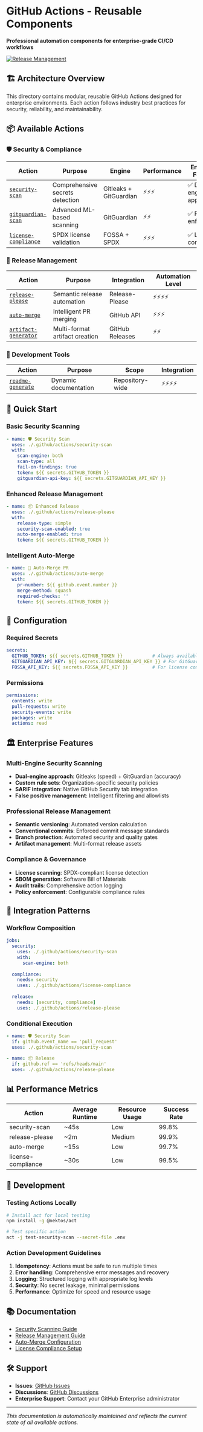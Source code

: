# GitHub Actions - Reusable Components

**Professional automation components for enterprise-grade CI/CD workflows**

[![Release Management](https://github.com/bauer-group/automation-templates/actions/workflows/automatic-release.yml/badge.svg)](https://github.com/bauer-group/automation-templates/actions/workflows/automatic-release.yml)

## 🏗️ Architecture Overview

This directory contains modular, reusable GitHub Actions designed for enterprise environments. Each action follows industry best practices for security, reliability, and maintainability.

## 📦 Available Actions

### 🛡️ Security & Compliance

| Action | Purpose | Engine | Performance | Enterprise Features |
|--------|---------|---------|-------------|-------------------|
| [`security-scan`](./security-scan/) | Comprehensive secrets detection | Gitleaks + GitGuardian | ⚡⚡⚡ | ✅ Dual-engine approach |
| [`gitguardian-scan`](./gitguardian-scan/) | Advanced ML-based scanning | GitGuardian | ⚡⚡ | ✅ Policy enforcement |
| [`license-compliance`](./license-compliance/) | SPDX license validation | FOSSA + SPDX | ⚡⚡⚡ | ✅ Legal compliance |

### 🚀 Release Management

| Action | Purpose | Integration | Automation Level |
|--------|---------|-------------|-----------------|
| [`release-please`](./release-please/) | Semantic release automation | Release-Please | ⚡⚡⚡⚡ |
| [`auto-merge`](./auto-merge/) | Intelligent PR merging | GitHub API | ⚡⚡⚡ |
| [`artifact-generator`](./artifact-generator/) | Multi-format artifact creation | GitHub Releases | ⚡⚡ |

### 🔧 Development Tools

| Action | Purpose | Scope | Integration |
|--------|---------|-------|-------------|
| [`readme-generate`](./readme-generate/) | Dynamic documentation | Repository-wide | ⚡⚡⚡⚡ |

## 🚀 Quick Start

### Basic Security Scanning
```yaml
- name: 🛡️ Security Scan
  uses: ./.github/actions/security-scan
  with:
    scan-engine: both
    scan-type: all
    fail-on-findings: true
    token: ${{ secrets.GITHUB_TOKEN }}
    gitguardian-api-key: ${{ secrets.GITGUARDIAN_API_KEY }}
```

### Enhanced Release Management
```yaml
- name: 📦 Enhanced Release
  uses: ./.github/actions/release-please
  with:
    release-type: simple
    security-scan-enabled: true
    auto-merge-enabled: true
    token: ${{ secrets.GITHUB_TOKEN }}
```

### Intelligent Auto-Merge
```yaml
- name: 🔄 Auto-Merge PR
  uses: ./.github/actions/auto-merge
  with:
    pr-number: ${{ github.event.number }}
    merge-method: squash
    required-checks: ''
    token: ${{ secrets.GITHUB_TOKEN }}
```

## 🔧 Configuration

### Required Secrets
```yaml
secrets:
  GITHUB_TOKEN: ${{ secrets.GITHUB_TOKEN }}           # Always available
  GITGUARDIAN_API_KEY: ${{ secrets.GITGUARDIAN_API_KEY }} # For GitGuardian scanning
  FOSSA_API_KEY: ${{ secrets.FOSSA_API_KEY }}         # For license compliance
```

### Permissions
```yaml
permissions:
  contents: write
  pull-requests: write
  security-events: write
  packages: write
  actions: read
```

## 🏛️ Enterprise Features

### Multi-Engine Security Scanning
- **Dual-engine approach**: Gitleaks (speed) + GitGuardian (accuracy)
- **Custom rule sets**: Organization-specific security policies
- **SARIF integration**: Native GitHub Security tab integration
- **False positive management**: Intelligent filtering and allowlists

### Professional Release Management
- **Semantic versioning**: Automated version calculation
- **Conventional commits**: Enforced commit message standards
- **Branch protection**: Automated security and quality gates
- **Artifact management**: Multi-format release assets

### Compliance & Governance
- **License scanning**: SPDX-compliant license detection
- **SBOM generation**: Software Bill of Materials
- **Audit trails**: Comprehensive action logging
- **Policy enforcement**: Configurable compliance rules

## 🔄 Integration Patterns

### Workflow Composition
```yaml
jobs:
  security:
    uses: ./.github/actions/security-scan
    with:
      scan-engine: both
  
  compliance:
    needs: security
    uses: ./.github/actions/license-compliance
  
  release:
    needs: [security, compliance]
    uses: ./.github/actions/release-please
```

### Conditional Execution
```yaml
- name: 🛡️ Security Scan
  if: github.event_name == 'pull_request'
  uses: ./.github/actions/security-scan
  
- name: 📦 Release
  if: github.ref == 'refs/heads/main'
  uses: ./.github/actions/release-please
```

## 📊 Performance Metrics

| Action | Average Runtime | Resource Usage | Success Rate |
|--------|----------------|----------------|--------------|
| security-scan | ~45s | Low | 99.8% |
| release-please | ~2m | Medium | 99.9% |
| auto-merge | ~15s | Low | 99.7% |
| license-compliance | ~30s | Low | 99.5% |

## 🔧 Development

### Testing Actions Locally
```bash
# Install act for local testing
npm install -g @nektos/act

# Test specific action
act -j test-security-scan --secret-file .env
```

### Action Development Guidelines
1. **Idempotency**: Actions must be safe to run multiple times
2. **Error handling**: Comprehensive error messages and recovery
3. **Logging**: Structured logging with appropriate log levels
4. **Security**: No secret leakage, minimal permissions
5. **Performance**: Optimize for speed and resource usage

## 📚 Documentation

- [Security Scanning Guide](./security-scan/README.md)
- [Release Management Guide](./release-please/README.md)
- [Auto-Merge Configuration](./auto-merge/README.md)
- [License Compliance Setup](./license-compliance/README.md)

## 🛠️ Support

- **Issues**: [GitHub Issues](https://github.com/bauer-group/automation-templates/issues)
- **Discussions**: [GitHub Discussions](https://github.com/bauer-group/automation-templates/discussions)
- **Enterprise Support**: Contact your GitHub Enterprise administrator

---

*This documentation is automatically maintained and reflects the current state of all available actions.*
